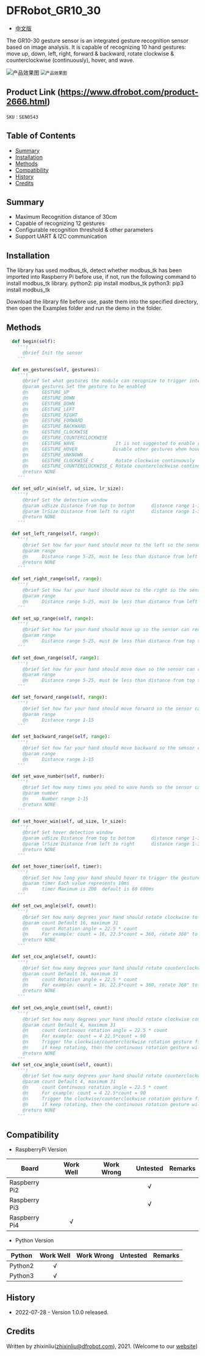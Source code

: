 DFRobot_GR10_30
===========================

- [中文版](./README_CN.md)

The GR10-30 gesture sensor is an integrated gesture recognition sensor based on image analysis. It is capable of recognizing 10 hand gestures: move up, down, left, right, forward & backward, rotate clockwise & counterclockwise (continuously), hover, and wave. 

![产品效果图](../resources/images/SEN0543_forward.jpg) <img src="../resources/images/SEN0543_back.jpg" alt="产品效果图" style="zoom:80%;" />

## Product Link (https://www.dfrobot.com/product-2666.html)

    SKU：SEN0543

## Table of Contents

  * [Summary](#summary)
  * [Installation](#installation)
  * [Methods](#methods)
  * [Compatibility](#compatibility)
  * [History](#history)
  * [Credits](#credits)

## Summary

* Maximum Recognition distance of 30cm<br/>
* Capable of recognizing 12 gestures<br/>
* Configurable recognition threshold & other parameters<br/>
* Support UART & I2C communication

## Installation

The library has used modbus_tk, detect whether modbus_tk has been imported into Raspberry Pi before use, if not, run the following command to install modbus_tk library. python2: pip install modbus_tk python3: pip3 install modbus_tk

Download the library file before use, paste them into the specified directory, then open the Examples folder and run the demo in the folder.

## Methods

```python
  def begin(self):
    '''!
      @brief Init the sensor
    '''

  def en_gestures(self, gestures):
    '''!
      @brief Set what gestures the module can recognize to trigger interrupt
      @param gestures Set the gesture to be enabled
      @n     GESTURE_UP
      @n     GESTURE_DOWN
      @n     GESTURE_DOWN
      @n     GESTURE_LEFT
      @n     GESTURE_RIGHT
      @n     GESTURE_FORWARD
      @n     GESTURE_BACKWARD
      @n     GESTURE_CLOCKWISE
      @n     GESTURE_COUNTERCLOCKWISE
      @n     GESTURE_WAVE               It is not suggested to enable rotation gesture (CW/CCW) and wave gesture at the same time.
      @n     GESTURE_HOVER             Disable other gestures when hover gesture enables.
      @n     GESTURE_UNKNOWN
      @n     GESTURE_CLOCKWISE_C        Rotate clockwise continuously
      @n     GESTURE_COUNTERCLOCKWISE_C Rotate counterclockwise continuously
      @return NONE
    '''

  def set_udlr_win(self, ud_size, lr_size):
    '''!
      @brief Set the detection window 
      @param udSize Distance from top to bottom      distance range 1-30
      @param lrSize Distance from left to right      distance range 1-30
      @return NONE
    '''

  def set_left_range(self, range):
    '''!
      @brief Set how far your hand should move to the left so the sensor can recognize it
      @param range
      @n     Distance range 5-25, must be less than distance from left to right of the detection window
      @return NONE
    '''

  def set_right_range(self, range):
    '''!
      @brief Set how far your hand should move to the right so the sensor can recognize it
      @param range
      @n     Distance range 5-25, must be less than distance from left to right of the detection window
    '''

  def set_up_range(self, range):
    '''!
      @brief Set how far your hand should move up so the sensor can recognize it
      @param range
      @n     Distance range 5-25, must be less than distance from top to bottom of the detection window
    '''

  def set_down_range(self, range):
    '''!
      @brief Set how far your hand should move down so the sensor can recognize it
      @param range
      @n     Distance range 5-25, must be less than distance from top to bottom of the detection window
    '''

  def set_forward_range(self, range):
    '''!
      @brief Set how far your hand should move forward so the sensor can recognize it
      @param range
      @n     Distance range 1-15
    '''

  def set_backward_range(self, range):
    '''!
      @brief Set how far your hand should move backward so the sensor can recognize it
      @param range
      @n     Distance range 1-15
    '''

  def set_wave_number(self, number):
    '''!
      @brief Set how many times you need to wave hands so the sensor can recognize it
      @param number
      @n     Number range 1-15
      @return NONE
    '''

  def set_hover_win(self, ud_size, lr_size):
    '''!
      @brief Set hover detection window
      @param udSize Distance from top to bottom      distance range 1-30
      @param lrSize Distance from left to right      distance range 1-30
      @return NONE
    '''

  def set_hover_timer(self, timer):
    '''!
      @brief Set how long your hand should hover to trigger the gesture
      @param timer Each value represents 10ms
      @n     timer Maximum is 200  default is 60 600ms
    '''

  def set_cws_angle(self, count):
    '''!
      @brief Set how many degrees your hand should rotate clockwise to trigger the gesture
      @param count Default 16, maximum 31
      @n     count Rotation angle = 22.5 * count
      @n     For example: count = 16, 22.5*count = 360, rotate 360° to trigger the gesture
      @return NONE
    '''

  def set_ccw_angle(self, count):
    '''!
      @brief Set how many degrees your hand should rotate counterclockwise to trigger the gesture
      @param count Default 16, maximum 31
      @n     count Rotation angle = 22.5 * count
      @n     For example: count = 16, 22.5*count = 360, rotate 360° to trigger the gesture
      @return NONE
    '''
    
  def set_cws_angle_count(self, count):
    '''!
      @brief Set how many degrees your hand should rotate clockwise continuously to trigger the gesture
      @param count Default 4, maximum 31
      @n     count Continuous rotation angle = 22.5 * count
      @n     For example: count = 4 22.5*count = 90
      @n     Trigger the clockwise/counterclockwise rotation gesture first, 
      @n     if keep rotating, then the continuous rotation gesture will be triggered once every 90°
      @return NONE
    '''
  def set_ccw_angle_count(self, count):
    '''!
      @brief Set how many degrees your hand should rotate counterclockwise continuously to trigger the gesture
      @param count Default 4, maximum 31
      @n     count Continuous rotation angle = 22.5 * count
      @n     For example: count = 4 22.5*count = 90
      @n     Trigger the clockwise/counterclockwise rotation gesture first, 
      @n     if keep rotating, then the continuous rotation gesture will be triggered once every 90°
      @return NONE
    '''
```

## Compatibility

* RaspberryPi Version

| Board        | Work Well | Work Wrong | Untested | Remarks |
| ------------ | :-------: | :--------: | :------: | ------- |
| Raspberry Pi2 |           |            |    √     |         |
| Raspberry Pi3 |           |            |    √     |         |
| Raspberry Pi4 |       √   |            |          |         |

* Python Version

| Python  | Work Well | Work Wrong | Untested | Remarks |
| ------- | :-------: | :--------: | :------: | ------- |
| Python2 |     √     |            |          |         |
| Python3 |     √     |            |          |         |

## History

- 2022-07-28 - Version 1.0.0 released.

## Credits

Written by zhixinliu(zhixinliu@dfrobot.com), 2021. (Welcome to our [website](https://www.dfrobot.com/))
